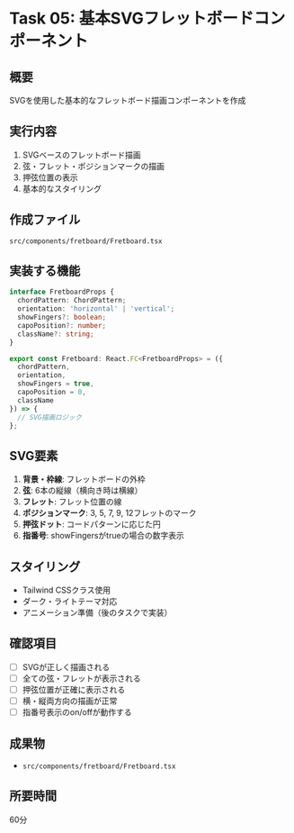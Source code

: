 # Task 05: 基本SVGフレットボードコンポーネント

## 概要
SVGを使用した基本的なフレットボード描画コンポーネントを作成

## 実行内容
1. SVGベースのフレットボード描画
2. 弦・フレット・ポジションマークの描画
3. 押弦位置の表示
4. 基本的なスタイリング

## 作成ファイル
`src/components/fretboard/Fretboard.tsx`

## 実装する機能
```typescript
interface FretboardProps {
  chordPattern: ChordPattern;
  orientation: 'horizontal' | 'vertical';
  showFingers?: boolean;
  capoPosition?: number;
  className?: string;
}

export const Fretboard: React.FC<FretboardProps> = ({
  chordPattern,
  orientation,
  showFingers = true,
  capoPosition = 0,
  className
}) => {
  // SVG描画ロジック
};
```

## SVG要素
1. **背景・枠線**: フレットボードの外枠
2. **弦**: 6本の縦線（横向き時は横線）
3. **フレット**: フレット位置の線
4. **ポジションマーク**: 3, 5, 7, 9, 12フレットのマーク
5. **押弦ドット**: コードパターンに応じた円
6. **指番号**: showFingersがtrueの場合の数字表示

## スタイリング
- Tailwind CSSクラス使用
- ダーク・ライトテーマ対応
- アニメーション準備（後のタスクで実装）

## 確認項目
- [ ] SVGが正しく描画される
- [ ] 全ての弦・フレットが表示される
- [ ] 押弦位置が正確に表示される
- [ ] 横・縦両方向の描画が正常
- [ ] 指番号表示のon/offが動作する

## 成果物
- `src/components/fretboard/Fretboard.tsx`

## 所要時間
60分